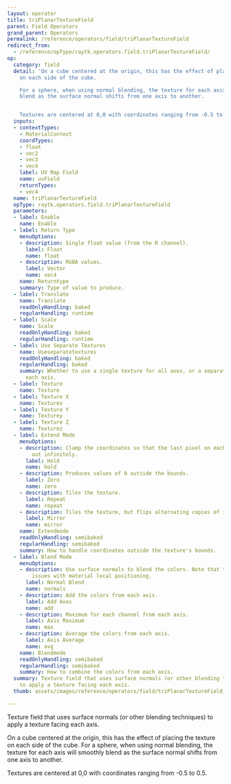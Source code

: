 ```yaml
---
layout: operator
title: triPlanarTextureField
parent: Field Operators
grand_parent: Operators
permalink: /reference/operators/field/triPlanarTextureField
redirect_from:
  - /reference/opType/raytk.operators.field.triPlanarTextureField/
op:
  category: field
  detail: 'On a cube centered at the origin, this has the effect of placing the texture
    on each side of the cube.

    For a sphere, when using normal blending, the texture for each axis will smoothly
    blend as the surface normal shifts from one axis to another.


    Textures are centered at 0,0 with coordinates ranging from -0.5 to 0.5.'
  inputs:
  - contextTypes:
    - MaterialContext
    coordTypes:
    - float
    - vec2
    - vec3
    - vec4
    label: UV Map Field
    name: uvField
    returnTypes:
    - vec4
  name: triPlanarTextureField
  opType: raytk.operators.field.triPlanarTextureField
  parameters:
  - label: Enable
    name: Enable
  - label: Return Type
    menuOptions:
    - description: Single float value (from the R channel).
      label: Float
      name: float
    - description: RGBA values.
      label: Vector
      name: vec4
    name: Returntype
    summary: Type of value to produce.
  - label: Translate
    name: Translate
    readOnlyHandling: baked
    regularHandling: runtime
  - label: Scale
    name: Scale
    readOnlyHandling: baked
    regularHandling: runtime
  - label: Use Separate Textures
    name: Useseparatetextures
    readOnlyHandling: baked
    regularHandling: baked
    summary: Whether to use a single texture for all axes, or a separate texture for
      each axis.
  - label: Texture
    name: Texture
  - label: Texture X
    name: Texturex
  - label: Texture Y
    name: Texturey
  - label: Texture Z
    name: Texturez
  - label: Extend Mode
    menuOptions:
    - description: Clamp the coordinates so that the last pixel on each side is extended
        out infinitely.
      label: Hold
      name: hold
    - description: Produces values of 0 outside the bounds.
      label: Zero
      name: zero
    - description: Tiles the texture.
      label: Repeat
      name: repeat
    - description: Tiles the texture, but flips alternating copies of it.
      label: Mirror
      name: mirror
    name: Extendmode
    readOnlyHandling: semibaked
    regularHandling: semibaked
    summary: How to handle coordinates outside the texture's bounds.
  - label: Blend Mode
    menuOptions:
    - description: Use surface normals to blend the colors. Note that this can cause
        issues with material local positioning.
      label: Normal Blend
      name: normals
    - description: Add the colors from each axis.
      label: Add Axes
      name: add
    - description: Maximum for each channel from each axis.
      label: Axis Maximum
      name: max
    - description: Average the colors from each axis.
      label: Axis Average
      name: avg
    name: Blendmode
    readOnlyHandling: semibaked
    regularHandling: semibaked
    summary: How to combine the colors from each axis.
  summary: Texture field that uses surface normals (or other blending techniques)
    to apply a texture facing each axis.
  thumb: assets/images/reference/operators/field/triPlanarTextureField_thumb.png

---
```



Texture field that uses surface normals (or other blending techniques) to apply a texture facing each axis.

On a cube centered at the origin, this has the effect of placing the texture on each side of the cube.
For a sphere, when using normal blending, the texture for each axis will smoothly blend as the surface normal shifts from one axis to another.

Textures are centered at 0,0 with coordinates ranging from -0.5 to 0.5.